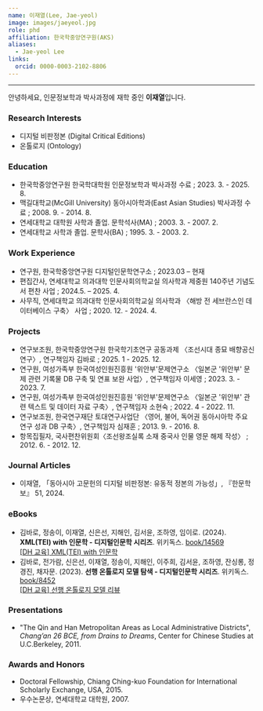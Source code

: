 ```yaml
---
name: 이재열(Lee, Jae-yeol)
image: images/jaeyeol.jpg
role: phd
affiliation: 한국학중앙연구원(AKS)
aliases:
  - Jae-yeol Lee
links:
  orcid: 0000-0003-2102-8806
---
```


---

안녕하세요, 인문정보학과 박사과정에 재학 중인 **이재열**입니다. 

### Research Interests
- 디지털 비판정본 (Digital Critical Editions) 
- 온톨로지 (Ontology)

### Education
- 한국학중앙연구원 한국학대학원 인문정보학과 박사과정 수료 ; 2023. 3. - 2025. 8.
- 맥길대학교(McGill University) 동아시아학과(East Asian Studies) 박사과정 수료 ; 2008. 9. - 2014. 8.   
- 연세대학교 대학원 사학과 졸업. 문학석사(MA) ; 2003. 3. - 2007. 2.
- 연세대학교 사학과 졸업. 문학사(BA) ; 1995. 3. - 2003. 2.

### Work Experience
- 연구원, 한국학중앙연구원 디지털인문학연구소 ; 2023.03 – 현재    
- 편집간사, 연세대학교 의과대학 인문사회의학교실 의사학과 제중원 140주년 기념도서 편찬 사업 ; 2024.5. – 2025. 4.
- 사무직, 연세대학교 의과대학 인문사회의학교실 의사학과 〈해방 전 세브란스인 데이터베이스 구축〉 사업 ; 2020. 12. - 2024. 4.  

### Projects
- 연구보조원, 한국학중앙연구원 한국학기초연구 공동과제 〈조선시대 종묘 배향공신 연구〉, 연구책임자 김바로 ; 2025. 1 - 2025. 12.
- 연구원, 여성가족부 한국여성인원진흥원 '위안부'문제연구소 〈일본군 '위안부' 문제 관련 기록물 DB 구축 및 연표 보완 사업〉, 연구책임자 이세영 ; 2023. 3. - 2023. 7.
- 연구원, 여성가족부 한국여성인원진흥원 '위안부'문제연구소 〈일본군 '위안부' 관련 텍스트 및 데이터 자료 구축〉, 연구책임자 소현숙 ; 2022. 4 - 2022. 11.
- 연구보조원, 한국연구재단 토대연구사업단 〈영어, 불어, 독어권 동아시아학 주요 연구 성과 DB 구축〉, 연구책임자 심재훈 ; 2013. 9. - 2016. 8.
- 항목집필자, 국사편찬위원회〈조선왕조실록 소재 중국사 인물 영문 해제 작성〉 ; 2012. 6. - 2012. 12. 

### Journal Articles
- 이재열, 「동아시아 고문헌의 디지털 비판정본: 유동적 정본의 가능성」, 『한문학보』 51, 2024.  

### eBooks
- 김바로, 정송이, 이재열, 신은선, 지해인, 김서윤, 조하영, 임이로. (2024). **XML(TEI) with 인문학 - 디지털인문학 시리즈**. 위키독스. <a href="https://wikidocs.net/book/14569" target="_blank">book/14569</a> <br> <i class="fab fa-youtube"></i> <a href="https://www.youtube.com/playlist?list=PLGbGeqRyCIocFlHZO4MEuehx6noQCp5Vy" target="_blank">[DH 교육] XML(TEI) with 인문학</a>
- 김바로, 전가람, 신은선, 이재열, 정송이, 지해인, 이주희, 김서윤, 조하영, 잔싱롱, 정경진, 채자문. (2023). **선행 온톨로지 모델 탐색 - 디지털인문학 시리즈**. 위키독스. <a href="https://wikidocs.net/book/8452" target="_blank">book/8452</a> <br> <i class="fab fa-youtube"></i> <a href="https://www.youtube.com/playlist?list=PLGbGeqRyCIoevFRxa0Ng9VrKYsk8GTqOK" target="_blank">[DH 교육] 선행 온톨로지 모델 리뷰</a>

### Presentations
- "The Qin and Han Metropolitan Areas as Local Administrative Districts", *Chang’an 26 BCE, from Drains to Dreams*, Center for Chinese Studies at U.C.Berkeley, 2011.

### Awards and Honors

- Doctoral Fellowship, Chiang Ching-kuo Foundation for International Scholarly Exchange, USA, 2015.
- 우수논문상, 연세대학교 대학원, 2007.
